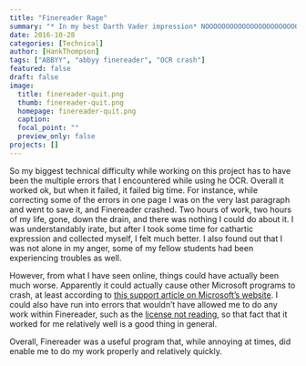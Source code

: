 ```yaml
---
title: "Finereader Rage"
summary: "* In my best Darth Vader impression* NOOOOOOOOOOOOOOOOOOOOOOOOOOOOOOOO!!!!!!!!!!!!!!!!!!"
date: 2016-10-28
categories: [Technical]
author: [HankThompson]
tags: ["ABBYY", "abbyy finereader", "OCR crash"]
featured: false
draft: false
image:
  title: finereader-quit.png
  thumb: finereader-quit.png
  homepage: finereader-quit.png
  caption:
  focal_point: ""
  preview_only: false
projects: []
---
```

So my biggest technical difficulty while working on this project has to have been the multiple errors that I encountered while using he OCR. Overall it worked ok, but when it failed, it failed big time. For instance, while correcting some of the errors in one page I was on the very last paragraph and went to save it, and Finereader crashed. Two hours of work, two hours of my life, gone, down the drain, and there was nothing I could do about it. I was understandably irate, but after I took some time for cathartic expression and collected myself, I felt much better. I also found out that I was not alone in my anger, some of my fellow students had been experiencing troubles as well.

However, from what I have seen online, things could have actually been much worse. Apparently it could actually cause other Microsoft programs to crash, at least according to [this support article on Microsoft’s website]( https://support.microsoft.com/en-us/kb/2755838). I could also have run into errors that wouldn’t have allowed me to do any work within Finereader, such as the [license not reading]( http://knowledgebase.ocrsdk.com/article/1096), so that fact that it worked for me relatively well is a good thing in general.

Overall, Finereader was a useful program that, while annoying at times, did enable me to do my work properly and relatively quickly.
